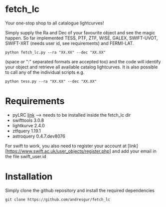 # fetch_lc
Your one-stop shop to all catalogue lightcurves! 

Simply supply the Ra and Dec of your favourite object and see the magic happen. So far implemented TESS, PTF, ZTF, WISE, GALEX, SWIFT-UVOT, SWIFT-XRT (needs user id, see requirements) and FERMI-LAT.

 `python fetch_lc.py --ra "XX.XX" --dec "XX.XX" `
 
(space or ":" separated formats are accepted too) and the code will identify your object and retrieve all available catalog lightcurves. It is also possible to call any of the individual scripts e.g.

`python tess.py --ra "XX.XX" --dec "XX.XX"`
# Requirements
* pyLRC [link](https://pages.github.com/) --> needs to be installed inside the fetch_lc dir
* swifttools 3.0.8
* lightkurve 2.4.0
* ztfquery 1.19.1
* astroquery 0.4.7.dev8076
  
For swift to work, you also need to register your account at [link][https://www.swift.ac.uk/user_objects/register.php] and add your email in the file swift_user.id 
# Installation
Simply clone the github repository and install the required dependencies

`git clone https://github.com/andresgur/fetch_lc`
